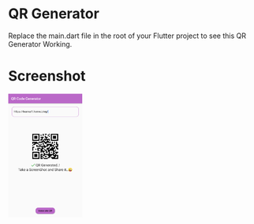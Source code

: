 # QR Generator

Replace the main.dart file in the root of your Flutter project to see this QR Generator Working.

# Screenshot

<img src="Screenshot_QR.png" height=250 width=150>